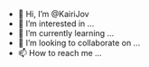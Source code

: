 - 👋 Hi, I’m @KairiJov
- 👀 I’m interested in ...
- 🌱 I’m currently learning ...
- 💞️ I’m looking to collaborate on ...
- 📫 How to reach me ...

<!---
KairiJov/KairiJov is a ✨ special ✨ repository because its `README.md` (this file) appears on your GitHub profile.
You can click the Preview link to take a look at your changes.
--->
